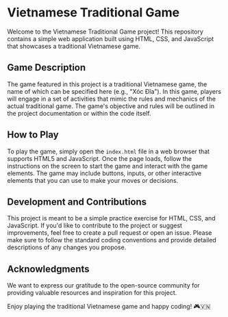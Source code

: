 # Vietnamese Traditional Game

Welcome to the Vietnamese Traditional Game project! This repository contains a simple web application built using HTML, CSS, and JavaScript that showcases a traditional Vietnamese game.

## Game Description

The game featured in this project is a traditional Vietnamese game, the name of which can be specified here (e.g., "Xóc Đĩa"). In this game, players will engage in a set of activities that mimic the rules and mechanics of the actual traditional game. The game's objective and rules will be outlined in the project documentation or within the code itself.


## How to Play

To play the game, simply open the `index.html` file in a web browser that supports HTML5 and JavaScript. Once the page loads, follow the instructions on the screen to start the game and interact with the game elements. The game may include buttons, inputs, or other interactive elements that you can use to make your moves or decisions.

## Development and Contributions

This project is meant to be a simple practice exercise for HTML, CSS, and JavaScript. If you'd like to contribute to the project or suggest improvements, feel free to create a pull request or open an issue. Please make sure to follow the standard coding conventions and provide detailed descriptions of any changes you propose.

## Acknowledgments

We want to express our gratitude to the open-source community for providing valuable resources and inspiration for this project.

Enjoy playing the traditional Vietnamese game and happy coding! 🎮🇻🇳
